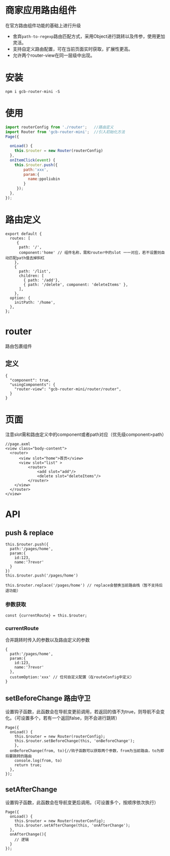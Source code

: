 # 商家应用路由组件
在官方路由组件功能的基础上进行升级

- 舍弃`path-to-regexp`路由匹配方式，采用Object进行跳转以及传参，使用更加灵活。
- 支持自定义路由配置，可在当前页面实时获取，扩展性更高。
- 允许两个router-view在同一层级中出现。

# 安装
```
npm i gcb-router-mini -S
```

# 使用
```js
import routerConfig from './router';   //路由定义
import Router from 'gcb-router-mini';  //引入初始化方法
Page({
 
  onLoad() {
    this.$router = new Router(routerConfig)
  },
  onItemClick(event) {
    this.$router.push({
        path:'xxx',
        param:{
          name:ppoliubin
        }
     });
  },
});
```

# 路由定义
```
export default {
  routes: [
     {
      path: '/',
      component:'home' // 组件名称，需和router中的slot 一一对应，若不设置则自动匹配path值去掉斜杠
    },
    {
      path: '/list',
      children: [
        { path: '/add'},
        { path: '/delete', component: 'deleteItems' },
      ],
    },
  option: {
    initPath: '/home',
  },
};
```

# router
路由包裹组件
## 定义
```
{
  "component": true,
  "usingComponents": {
    "router-view": "gcb-router-mini/router/router",
  }
}
```

# 页面
注意slot需和路由定义中的component或者path对应（优先级component>path）
```
//page.axml
<view class="body-content">
  <router>
	  <view slot="home">首页</view>  
	  <view slot="list" >
          <router>
              <add slot="add"/>
              <delete slot="deleteItems"/>
          </router>
    </view>
  </router>
</view>
```

# API
## push & replace
```
this.$router.push({
  path:'/pages/home',
  param:{
    id:123,
    name:'7revor'
  }
})
this.$router.push('/pages/home')

this.$router.replace('/pages/home') // replace会替换当前路由栈（暂不支持后退功能）
```
### 参数获取
```
const {currentRoute} = this.$router;
```
### currentRoute
合并跳转时传入的参数以及路由定义的参数
```
{
  path:'/pages/home',
  param:{
    id:123,
    name:'7revor'
  },
  customOption:'xxx' // 任何自定义配置（在routeConfig中定义）
}
```
## setBeforeChange 路由守卫
设置钩子函数，此函数会在导航变更前调用，若返回的值不为true，则导航不会变化。（可设置多个，若有一个返回false，则不会进行跳转）
```
Page({
  onLoad() {   
    this.$router = new Router(routerConfig);
    this.$router.setBeforeChange(this, 'onBeforeChange');
	},
  onBeforeChange(from, to){//钩子函数可以获取两个参数，from为当前路由，to为即将要跳转的路由
    console.log(from, to)
    return true;
  },
});

```
## setAfterChange
设置钩子函数，此函数会在导航变更后调用。（可设置多个，按顺序依次执行）
```
Page({
  onLoad() {   
    this.$router = new Router(routerConfig);
    this.$router.setAfterChange(this, 'onAfterChange');
  },
  onAfterChange(){
    // 逻辑
  }
});
```

